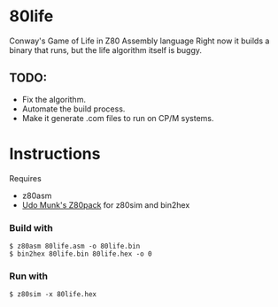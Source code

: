 # 80life
Conway's Game of Life in Z80 Assembly language
Right now it builds a binary that runs, but the life algorithm itself is buggy.

## TODO: 

* Fix the algorithm.
* Automate the build process.
* Make it generate .com files to run on CP/M systems.

# Instructions

Requires 

* z80asm
* [Udo Munk's Z80pack](https://github.com/udo-munk/z80pack) for z80sim and bin2hex


### Build with
```
$ z80asm 80life.asm -o 80life.bin
$ bin2hex 80life.bin 80life.hex -o 0
```

### Run with

```
$ z80sim -x 80life.hex
```
